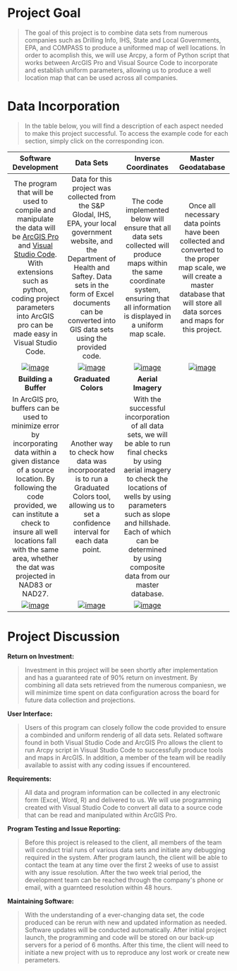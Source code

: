 # **Project Goal**
  > The goal of this project is to combine data sets from numerous companies such as Drilling Info, IHS, State and Local Governments, EPA, and COMPASS to produce a uniformed map of well locations. In order to acomplish this, we will use Arcpy, a form of Python script that works between ArcGIS Pro and Visual Source Code to incorporate and establish uniform parameters, allowing us to produce a well location map that can be used across all companies. 


# **Data Incorporation**
  >In the table below, you will find a description of each aspect needed to make this project successful. To access the example code for each section, simply click on the corresponding icon.

|**Software Development**|**Data Sets**|**Inverse Coordinates**|**Master Geodatabase**|
|   :---:   |   :---:   |   :---:   |   :---:   |
|The program that will be used to compile and manipulate the data will be [ArcGIS Pro](https://pro.arcgis.com/en/pro-app/latest/get-started/get-started.htm) and [Visual Studio Code](https://code.visualstudio.com/docs/getstarted/getting-started). With extensions such as python, coding project parameters into ArcGIS pro can be made easy in Visual Studio Code.|Data for this project was collected from the S&P Glodal, IHS, EPA, your local government website, and the Department of Health and Saftey. Data sets in the form of Excel documents can be converted into GIS data sets using the provided code.|The code implemented below will ensure that all data sets collected will produce maps within the same coordinate system, ensuring that all information is displayed in a uniform map scale.|Once all necessary data points have been collected and converted to the proper map scale, we will create a master database that will store all data sorces and maps for this project.|
|[![image](https://github.com/user-attachments/assets/ccb6fab8-fa14-4b87-995b-9346a84418e9)](https://github.com/mschwartz-tamu/Schwartz_GEOG676/tree/main/Labs/Lab1)|[![image](https://github.com/user-attachments/assets/e1300240-d4ba-4fcb-8ed7-9a864bd0bd16)](https://github.com/mschwartz-tamu/Schwartz_GEOG676/tree/main/Labs/Lab3)|[![image](https://github.com/user-attachments/assets/c5de293a-5abc-4b27-9441-b4cd280a5778)](https://github.com/mschwartz-tamu/Schwartz_GEOG676/tree/main/Labs/Lab2)|[![image](https://github.com/user-attachments/assets/3c027c15-22c5-4504-8bd3-a351ec94e665)](https://github.com/mschwartz-tamu/Schwartz_GEOG676/tree/main/Labs/Lab4)|
|**Building a Buffer**|**Graduated Colors**|**Aerial Imagery**|   |
|In ArcGIS pro, buffers can be used to minimize error by incorporating data within a given distance of a source location. By following the code provided, we can institute a check to insure all well locations fall with the same area, whether the dat was projected in NAD83 or NAD27.|Another way to check how data was incorpoorated is to run a Graduated Colors tool, allowing us to set a confidence interval for each data point.|With the successful incorporation of all data sets, we will be able to run final checks by using aerial imagery to check the locations of wells by using parameters such as slope and hillshade. Each of which can be determined by using composite data from our master database.|   |
|[![image](https://github.com/user-attachments/assets/21e1ce0a-dec2-4f4f-bbb7-6c311b072823)](https://github.com/mschwartz-tamu/Schwartz_GEOG676/tree/main/Labs/Lab5)|[![image](https://github.com/user-attachments/assets/1ae63dd1-a085-4e1a-a932-20d5cebab96c)](https://github.com/mschwartz-tamu/Schwartz_GEOG676/tree/main/Labs/Lab6)|[![image](https://github.com/user-attachments/assets/b98d10be-ea44-44f0-8d2f-43ef6212dfa1)](https://github.com/mschwartz-tamu/Schwartz_GEOG676/tree/main/Labs/Lab7)|   |

# **Project Discussion**
**Return on Investment:**
  > Investment in this project will be seen shortly after implementation and has a guaranteed rate of 90% return on investment. By combining all data sets retrieved from the numerous companiesn, we will minimize time spent on data configuration across the board for future data collection and projections.

**User Interface:**
  > Users of this program can closely follow the code provided to ensure a combinded and uniform renderig of all data sets. Related software found in both Visual Studio Code and ArcGIS Pro allows the client to run Arcpy script in Visual Studio Code to successfully produce tools and maps in ArcGIS. In addition, a member of the team will be readily available to assist with any coding issues if encountered. 

**Requirements:**
  > All data and program information can be collected in any electronic form (Excel, Word, R) and delivered to us. We will use programming created with Visual Studio Code to convert all data to a source code that can be read and manipulated within ArcGIS Pro.

**Program Testing and Issue Reporting:**
  > Before this project is released to the client, all members of the team will conduct trial runs of various data sets and initiate any debugging required in the system. After program launch, the client will be able to contact the team at any time over the first 2 weeks of use to assist with any issue resolution. After the two week trial period, the development team can be reached through the company's phone or email, with a guarnteed resolution within 48 hours. 

**Maintaining Software:**
  > With the understanding of a ever-changing data set, the code produced can be rerun with new and updated information as needed. Software updates will be conducted automatically. After initial project launch, the programming and code will be stored on our back-up servers for a period of 6 months. After this time, the client will need to initiate a new project with us to reproduce any lost work or create new perameters.
